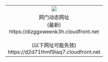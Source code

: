 ﻿<table>
  <tr></tr>
  <tr><td colspan=2 align=center><img src="https://dizggxweenk3h.cloudfront.net/Up/oGate.jpg" /></td></tr>
  <tr><td colspan=2 align=center>网门动态网址<br/>(最新)
<br>https://dizggxweenk3h.cloudfront.net
<br/><br/>(以下网址可能失效)
<br>https://d2d71thmf9iaq7.cloudfront.net
    </td>
  </tr>
</table>
